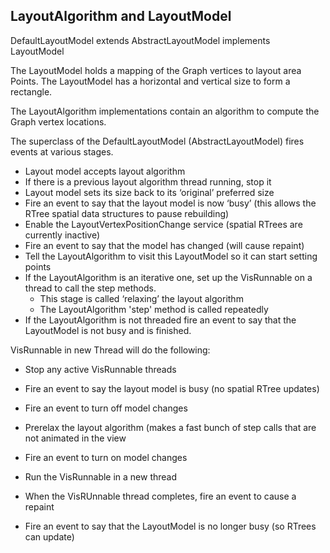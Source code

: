 ## LayoutAlgorithm and LayoutModel

DefaultLayoutModel extends AbstractLayoutModel implements LayoutModel

The LayoutModel holds a mapping of the Graph vertices to layout area Points.
The LayoutModel has a horizontal and vertical size to form a rectangle.

The LayoutAlgorithm implementations contain an algorithm to compute the Graph vertex locations.

The superclass of the DefaultLayoutModel (AbstractLayoutModel) fires events at various stages.

* Layout model accepts layout algorithm
* If there is a previous layout algorithm thread running, stop it
* Layout model sets its size back to its ‘original’ preferred size
* Fire an event to say that the layout model is now ‘busy’ (this allows the RTree spatial data structures to pause rebuilding)
* Enable the LayoutVertexPositionChange service (spatial RTrees are currently inactive)
* Fire an event to say that the model has changed (will cause repaint)
* Tell the LayoutAlgorithm to visit this LayoutModel so it can start setting points
* If the LayoutAlgorithm is an iterative one, set up the VisRunnable on a thread to call the step methods. 
   * This stage is called ‘relaxing’ the layout algorithm
   * The LayoutAlgorithm 'step' method is called repeatedly
* If the LayoutAlgorithm is not threaded fire an event to say that the LayoutModel is not busy and is finished.

VisRunnable in new Thread will do the following:
* Stop any active VisRunnable threads
* Fire an event to say the layout model is busy (no spatial RTree updates)
* Fire an event to turn off model changes 
* Prerelax the layout algorithm (makes a fast bunch of step calls that are not animated in the view
* Fire an event to turn on model changes


* Run the VisRunnable in a new thread
* When the VisRUnnable thread completes, fire an event to cause a repaint
* Fire an event to say that the LayoutModel is no longer busy (so RTrees can update)
